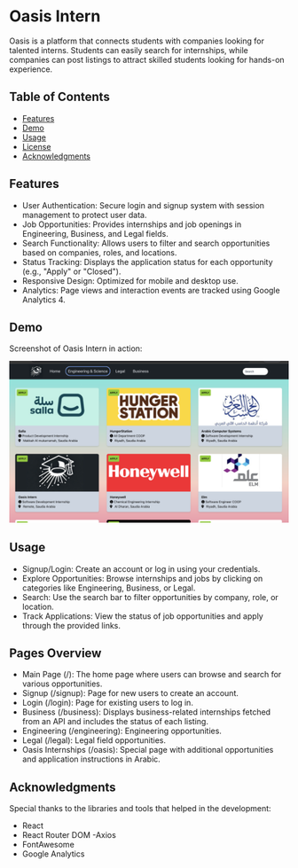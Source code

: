 # Oasis Intern 

Oasis is a platform that connects students with companies looking for talented interns. Students can easily search for internships, while companies can post listings to attract skilled students looking for hands-on experience. 

## Table of Contents
- [Features](#features)
- [Demo](#demo)
- [Usage](#usage)
- [License](#license)
- [Acknowledgments](#acknowledgments)

## Features
- User Authentication: Secure login and signup system with session management to protect user data.
- Job Opportunities: Provides internships and job openings in Engineering, Business, and Legal fields.
- Search Functionality: Allows users to filter and search opportunities based on companies, roles, and locations.
- Status Tracking: Displays the application status for each opportunity (e.g., "Apply" or "Closed").
- Responsive Design: Optimized for mobile and desktop use.
- Analytics: Page views and interaction events are tracked using Google Analytics 4.

## Demo
Screenshot of Oasis Intern in action:

![Oasis Intern Screenshot](public/OasisIntern-Demo.png)

## Usage 
- Signup/Login: Create an account or log in using your credentials.
- Explore Opportunities: Browse internships and jobs by clicking on categories like Engineering, Business, or Legal.
- Search: Use the search bar to filter opportunities by company, role, or location.
- Track Applications: View the status of job opportunities and apply through the provided links.

## Pages Overview
- Main Page (/): The home page where users can browse and search for various opportunities.
- Signup (/signup): Page for new users to create an account.
- Login (/login): Page for existing users to log in.
- Business (/business): Displays business-related internships fetched from an API and includes the status of each listing.
- Engineering (/engineering): Engineering opportunities.
- Legal (/legal): Legal field opportunities.
- Oasis Internships (/oasis): Special page with additional opportunities and application instructions in Arabic.

## Acknowledgments
Special thanks to the libraries and tools that helped in the development:

- React
- React Router DOM
-Axios
- FontAwesome
- Google Analytics
